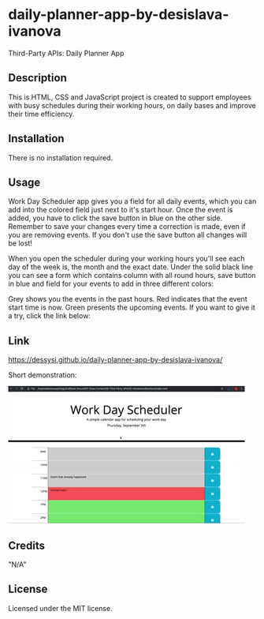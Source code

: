 # daily-planner-app-by-desislava-ivanova
Third-Party APIs: Daily Planner App


## Description

This is HTML, CSS and JavaScript project is created to support employees with busy schedules during their working hours, on daily bases and improve their time efficiency.

## Installation

There is no installation required.

## Usage

Work Day Scheduler app gives you a field for all daily events, which you can add into the colored field just next to it's start hour. Once the event is added, you have to click the save button in blue on the other side. Remember to save your changes every time a correction is made, even if you are removing events. If you don't use the save button all changes will be lost!

When you open the scheduler during your working hours you'll see each day of the week is, the month and the exact date. Under the solid black line you can see a form which contains column with all round hours, save button in blue and field for your events to add in three different colors:

Grey shows you the events in the past hours.
Red indicates that the event start time is now.
Green presents the upcoming events.
If you want to give it a try, click the link below:
## Link
https://dessysi.github.io/daily-planner-app-by-desislava-ivanova/

Short demonstration:

![alt text](./assets/img/webApp_demo.gif)

## Credits

"N/A"

## License

Licensed under the MIT license.






